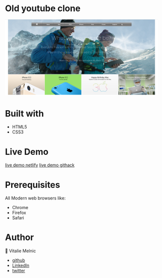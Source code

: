 # Old youtube clone

![Image description](https://raw.githubusercontent.com/vmwhoami/old-apple-clone/working-branch/images/Screenshot.png)

# Built with #
 - HTML5 
  - CSS3 

# Live Demo #
[live demo netlify](https://elegant-tesla-d7040e.netlify.app/)
[live demo githack](https://raw.githack.com/vmwhoami/old-apple-clone/working-branch/index.html)


 # Prerequisites #
 All Modern web browsers like:
- Chrome 
- Firefox
 - Safari

 # Author # 

👤 Vitalie Melnic
- [github](https://github.com/vmwhoami)
- [LinkedIn](https://www.linkedin.com/in/vitalie-melnic-5802198a/)
- [twitter](https://twitter.com/vmwhoami)